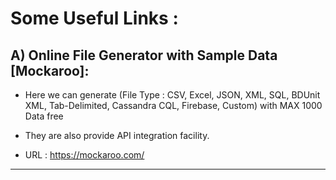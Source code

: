 # Some Useful Links :

A) Online File Generator with Sample Data [Mockaroo]:
--------------------------------------------------
* Here we can generate (File Type : CSV, Excel, JSON, XML, SQL, BDUnit XML, Tab-Delimited, Cassandra CQL, Firebase, Custom) with MAX 1000 Data free
* They are also provide API integration facility.

* URL : https://mockaroo.com/

------------------------------------------
